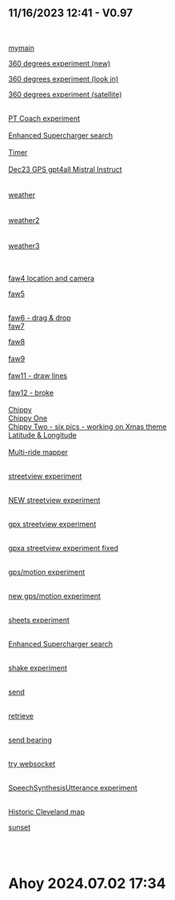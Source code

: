 <!DOCTYPE html>
<html>
<head>
<title>general launch point 2</title> 
<style>
/*body {*/
/*  background-image: url('images/sunset-on-river.jpg');*/
/*}*/

body {
    /*background-image: url('images/sunset-on-river.jpg');*!*/
    background-color: lightcyan;
}

a {
text-decoration: none; /* Remove underline */
color: #000; /* Default text color */
font-weight: bold; /* Make text bold */
padding: 10px 15px; /* Add padding inside the box */
border: 2px solid #000; /* Add a border */
border-radius: 5px; /* Optional: Add rounded corners */
display: inline-block; /* Make the link a block element */
transition: background-color 0.3s, color 0.3s; /* Add transition for smooth effect */
}

/* Hover and focus states */
a:hover, a:focus {
background-color: #000; /* Change background color on hover */
color: #fff; /* Change text color on hover */
}

</style>
</head>
<body>

<link rel="stylesheet" href="https://unpkg.com/leaflet@1.9.2/dist/leaflet.css"
     integrity="sha256-sA+zWATbFveLLNqWO2gtiw3HL/lh1giY/Inf1BJ0z14="
     crossorigin=""/>

<!-- Make sure you put this AFTER Leaflet's CSS -->
<script src="https://unpkg.com/leaflet@1.9.2/dist/leaflet.js"
     integrity="sha256-o9N1jGDZrf5tS+Ft4gbIK7mYMipq9lqpVJ91xHSyKhg="
     crossorigin=""></script>

<div id="map" style="width: 600px; height: 400px;"></div>

<div id="text"></div>
<h2> 11/16/2023 12:41 - V0.97 </h2>
<br/>


<a href="mymain.html">mymain</a>
<br/>


<a href="f53.html">360 degrees experiment (new)</a>
<br/>


<a href="f57.html">360 degrees experiment (look in)</a>
<br/>


<a href="f58.html">360 degrees experiment (satellite)</a>
<br/>

<br/>
<a href="faw39.html">PT Coach experiment</a>
<br/>
<br/>
<a href="f43.html">Enhanced Supercharger search</a>
<br/>
<br/>
<a href="f54.html">Timer</a>
<br/>
<br/>
<a href="f55.html">Dec23 GPS gpt4all Mistral Instruct</a>
<br/>
<br/>

<br/>
<a href="http://www.wunderground.com">weather</a><br/>
<br/>


<br/>
<a href="faw56.html">weather2</a><br/>
<br/>


<br/>
<a href="faw58.html">weather3</a><br/>
<br/>




<br/>

<a href="faw4.html">faw4 location and camera</a>
<br/>

<a href="faw5.html">faw5</a>

<br/>
<a href="faw6.html">faw6 - drag & drop </a>
<br/>
<a href="faw7.html">faw7</a>

<br/>

<a href="faw8.html">faw8</a>
<br><br>
<a href="faw9.html">faw9</a>
<br><br>
<a href="faw11.html">faw11 - draw lines</a>
<br><br>
<a href="faw12.html">faw12 - broke</a>
<br><br>
<a href="faw10.html">Chippy</a>
<br>
<a href="faw13.html">Chippy One</a>
<br>
<a href="faw14.html">Chippy Two - six pics - working on Xmas theme</a>
<br>
<a href="faw31.html">Latitude & Longitude</a>
<br><br>
<a href="faw32.html">Multi-ride mapper</a>
<br><br>

<a href="faw33.html">streetview experiment</a>
<br><br>


<a href="faw34.html">NEW streetview experiment</a>
<br><br>


<a href="faw35.html">gpx streetview experiment</a>
<br><br>

<a href="faw35a.html">gpxa streetview experiment fixed</a>
<br><br>

<a href="faw36.html">gps/motion experiment</a>
<br><br>


<a href="faw37.html">new gps/motion experiment</a>
<br><br>


<a href="faw38.html">sheets experiment</a>
<br><br>


<a href="f44.html">Enhanced Supercharger search</a>
<br><br>

<a href="f45.html">shake experiment</a>
<br><br>


<a href="f46.html">send</a>
<br><br>

<a href="f47.html">retrieve</a>
<br><br>


<a href="f48.html">send bearing</a>
<br><br>


<a href="f49.html">try websocket</a>
<br><br>



<a href="f50.html">SpeechSynthesisUtterance experiment</a>
<br><br>




<a href="clemap1.png">Historic Cleveland map</a>
<br/>

<a href="images/sunset-on-river.jpg">sunset</a>

<br><br>

<h1>Ahoy  2024.07.02  17:34</h1>

<br/>
<script>

document.getElementById("text").innerHTML = "Text added by JavaScript code";
<!-- alert("one"); 41.500998037771, -81.68048052414491. -->
var map = L.map('map').setView([41.500998037771, -81.68048052414491], 13);

L.tileLayer('https://tile.openstreetmap.org/{z}/{x}/{y}.png', {
    maxZoom: 19,
    attribution: '&copy; <a href="http://www.openstreetmap.org/copyright">OpenStreetMap</a>'
}).addTo(map);

</script>
 
</body>
